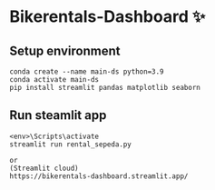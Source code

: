 # Bikerentals-Dashboard ✨

## Setup environment
```
conda create --name main-ds python=3.9
conda activate main-ds
pip install streamlit pandas matplotlib seaborn
```

## Run steamlit app
```
<env>\Scripts\activate
streamlit run rental_sepeda.py

or
(Streamlit cloud)
https://bikerentals-dashboard.streamlit.app/
```
